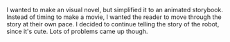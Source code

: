 I wanted to make an visual novel, but simplified it to an animated storybook. 
Instead of timing to make a movie, I wanted the reader to move through the story at their own pace.
I decided to continue telling the story of the robot, since it's cute. 
Lots of problems came up though. 

